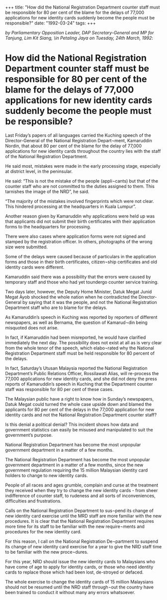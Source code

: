 +++ 
title: "How did the National Registration Department counter staff must be responsible for 80 per cent of the  blame for the delays of 77,000 applications for new identity cards suddenly become the people must be responsible?"
date: "1992-03-24"
tags:
+++

_by Parliamentary Opposition Leader, DAP Secretary-General and MP for Tanjung, Lim Kit Siang, \in  Petaling Jaya on Tuesday, 24th March, 1992_:

# How did the National Registration Department counter staff must be responsible for 80 per cent of the  blame for the delays of 77,000 applications for new identity cards suddenly become the people must be responsible?

Last Friday’s papers of all languages carried the Kuching speech of the Director-General of the National Registration Depart¬ment, Kamaruddin Nordin, that about 80 per cent of the blame for the delay of 77,000 applications for new identity cards throughout the country lies with the staff of the National Registration Department.</u>

He said most, mistakes were made in the early processing stage, especially at district level, in the peninsular.

He said:  “This is not the mistake of the people (appli¬cants) but that of the counter staff who are not   committed to the duties assigned to them. This tarnishes the image of the NRD”, he said.

“The majority of the mistakes involved fingerprints which were not clear. This hindered processing at the headquarters in Kuala Lumpur”.

Another reason given by Kamaruddin why applications were held up was that applicants did not submit their birth certificates with their application forms to the headquarters for processing.

There were also cases where application forms were not signed and stamped by the registration officer. 
In others, photographs of the wrong size were submitted.

Some of the delays were caused because of particulars in the application forms and those in their birth certificates, citizen¬ship certificates and old identity cards were different.

Kamaruddin said there was a possibility that the errors were caused by temporary staff and those who had yet toundergo counter service training.

Two days later, however, the Deputy Home Minister, Datuk Megat Junid Megat Ayob shocked the whole nation when he contradicted the Director-General by saying that it was the people, and not the 
National Registration Department staff who are to blame for the delays.

As Kamaruddin’s speech in Kuching was reported by reporters of different newspapers, as well as Bernama, the question of Kamarud¬din being misquoted does not arise.

In fact, if Kamaruddin had been misreported, he would have clarified immediately the next day. The possibility does not exist at all as is very clear from the whole tenor of the speech, which elabo¬rated why the National Registration Department staff must be held responsible for 80 percent of the delays.



In fact, Saturday’s Utusan Malaysia reported the National Registration Department’s Public Relations Officer, Rossilawati Alias, will re-process the 77,000 applications for new identity cards, and she did not deny the press reports of Kamaruddin’s speech in Kuching that the Department counter staff was responsible for 80 per cent of these cases.

The Malaysian public have a right to know how in Sunday’s newspapers, Datuk Megat could turned the whole case upside down and blamed the applicants for 80 per cent of the delays in the 77,000 application  for new identity cards and not the National Registration Department counter staff?

Is this denial a political denial? This incident shows how data and government statistics can easily be misused and manipulated to suit the government’s purpose.

National Registration Department has become the most unpopular government department in a matter 
of a few months.

The National Registration Department has become the most unpopular government department in a matter of a few months, since the new government regulation requiring the 15 million Malaysian identity card holders to change to new identity cards.

People of all races and ages grumble, complain and curse at the treatment they received when they try to change the new identity cards - from sheer indifference of counter staff, to rudeness and all sorts of inconveniences,  difficulties and frustrations.

Calls on the National Registration Department to sus¬pend its change of new identity card exercise until the MRD staff are more familiar with the new procedures. It is clear that the National Registration Department requires more time for its staff to be familiar with the new require¬ments and procedures for the new identity card.

For this reason, I call on the National Registration De¬partment to suspend its change of new identity card exercise for a year to give the NRD staff time to be familiar with the new proce¬dures.

For this year, NRD should issue the new identity cards to Malaysians who have come of age to apply for identity cards, or those who need identity cards to replace those which had been lost, de-stroyed or defaced.

The whole exercise to change the identity cards of 15 million Malaysians should not be resumed until the NRD staff through¬out the country have been trained to conduct it without many any errors whatsoever.
 
